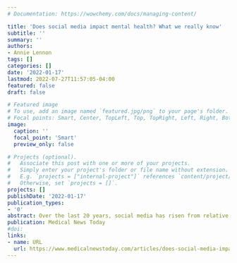```yaml
---
# Documentation: https://wowchemy.com/docs/managing-content/

title: 'Does social media impact mental health? What we really know'
subtitle: ''
summary: ''
authors:
- Annie Lennon
tags: []
categories: []
date: '2022-01-17'
lastmod: 2022-07-27T11:57:05-04:00
featured: false
draft: false

# Featured image
# To use, add an image named `featured.jpg/png` to your page's folder.
# Focal points: Smart, Center, TopLeft, Top, TopRight, Left, Right, BottomLeft, Bottom, BottomRight.
image: 
  caption: ''
  focal_point: 'Smart'
  preview_only: false

# Projects (optional).
#   Associate this post with one or more of your projects.
#   Simply enter your project's folder or file name without extension.
#   E.g. `projects = ["internal-project"]` references `content/project/deep-learning/index.md`.
#   Otherwise, set `projects = []`.
projects: []
publishDate: '2022-01-17'
publication_types:
- '0'
abstract: Over the last 20 years, social media has risen from relative obscurity to become a fully accepted and integrated part of everyday life. However, despite social media’s ubiquity, the research on how it affects mental health remains inconclusive.
publication: Medical News Today
#doi: 
links:
- name: URL
  url: https://www.medicalnewstoday.com/articles/does-social-media-impact-mental-health-what-we-really-know
---
```

